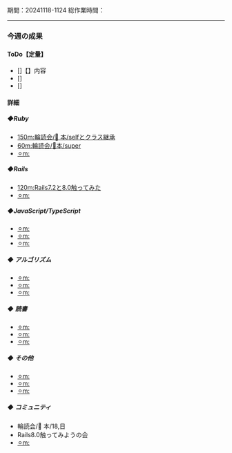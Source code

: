 期間：20241118-1124
総作業時間：

---

### 今週の成果

#### ToDo【定量】

- []【】内容
- []
- []

#### 詳細

##### ◆Ruby

- [150m:輪読会/🍒 本/selfとクラス継承](https://github.com/yu-ka3028/TIL/blob/main/Ruby/202411181245.md)
- [60m:輪読会/🍒本/super](https://github.com/yu-ka3028/TIL/blob/main/Ruby/202411202130.md)
- [⚪︎m:]()

##### ◆Rails
- [120m:Rails7.2と8.0触ってみた](https://github.com/yu-ka3028/TIL/blob/main/Rails/202411191400_Rails7.2_8.0.md)
- [⚪︎m:]()

##### ◆JavaScript/TypeScript

- [⚪︎m:]()
- [⚪︎m:]()
- [⚪︎m:]()

##### ◆ アルゴリズム

- [⚪︎m:]()
- [⚪︎m:]()
- [⚪︎m:]()

##### ◆ 読書

- [⚪︎m:]()
- [⚪︎m:]()
- [⚪︎m:]()

##### ◆ その他

- [⚪︎m:]()
- [⚪︎m:]()
- [⚪︎m:]()

##### ◆ コミュニティ

- 輪読会/🍒 本/18,日
- Rails8.0触ってみようの会
- [⚪︎m:]()

